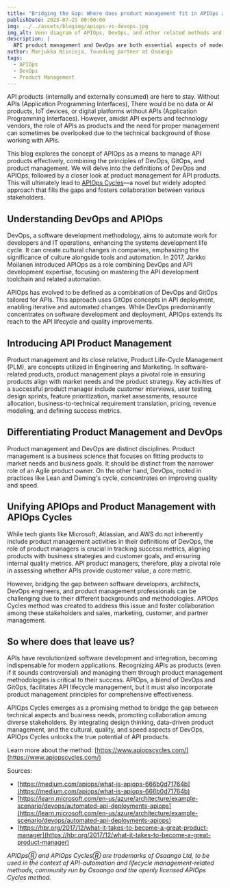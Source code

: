 ```yaml
---
title: "Bridging the Gap: Where does product management fit in APIOps and DevOps?"
publishDate: 2023-07-25 00:00:00
img: ../../assets/blogimg/apiops-vs-devops.jpg
img_alt: Venn diagram of APIOps, DevOps, and other related methods and paradigms
description: |
  API product management and DevOps are both essential aspects of modern software development, but they focus on different areas of the development process. What, then, is APIOps, closely related to DevOps? Does it also support API product management activities?
author: Marjukka Niinioja, founding partner at Osaango
tags:
  - APIOps
  - DevOps
  - Product Management
---
```


API products (internally and externally consumed) are here to stay. Without APIs (Application Programming Interfaces), There would be no data or AI products, IoT devices, or digital platforms without APIs (Application Programming Interfaces). However, amidst API experts and technology vendors, the role of APIs as products and the need for proper management can sometimes be overlooked due to the technical background of those working with APIs. 

This blog explores the concept of APIOps as a means to manage API products effectively, combining the principles of DevOps, GitOps, and product management. We will delve into the definitions of DevOps and APIOps, followed by a closer look at product management for API products. This will ultimately lead to [APIOps Cycles](https://www.apiopscycles.com/)—a novel but widely adopted approach that fills the gaps and fosters collaboration between various stakeholders.

## Understanding DevOps and APIOps

DevOps, a software development methodology, aims to automate work for developers and IT operations, enhancing the systems development life cycle. It can create cultural changes in companies, emphasizing the significance of culture alongside tools and automation. In 2017, Jarkko Moilanen introduced APIOps as a role combining DevOps and API development expertise, focusing on mastering the API development toolchain and related automation.

APIOps has evolved to be defined as a combination of DevOps and GitOps tailored for APIs. This approach uses GitOps concepts in API deployment, enabling iterative and automated changes. While DevOps predominantly concentrates on software development and deployment, APIOps extends its reach to the API lifecycle and quality improvements.

## Introducing API Product Management

Product management and its close relative, Product Life-Cycle Management (PLM), are concepts utilized in Engineering and Marketing. In software-related products, product management plays a pivotal role in ensuring products align with market needs and the product strategy. Key activities of a successful product manager include customer interviews, user testing, design sprints, feature prioritization, market assessments, resource allocation, business-to-technical requirement translation, pricing, revenue modeling, and defining success metrics.

## Differentiating Product Management and DevOps

Product management and DevOps are distinct disciplines. Product management is a business science that focuses on fitting products to market needs and business goals. It should be distinct from the narrower role of an Agile product owner. On the other hand, DevOps, rooted in practices like Lean and Deming's cycle, concentrates on improving quality and speed.

## Unifying APIOps and Product Management with APIOps Cycles

While tech giants like Microsoft, Atlassian, and AWS do not inherently include product management activities in their definitions of DevOps, the role of product managers is crucial in tracking success metrics, aligning products with business strategies and customer goals, and ensuring internal quality metrics. API product managers, therefore, play a pivotal role in assessing whether APIs provide customer value, a core metric.

However, bridging the gap between software developers, architects, DevOps engineers, and product management professionals can be challenging due to their different backgrounds and methodologies. APIOps Cycles method was created to address this issue and foster collaboration among these stakeholders and sales, marketing, customer, and partner management.

## So where does that leave us?

APIs have revolutionized software development and integration, becoming indispensable for modern applications. Recognizing APIs as products (even if it sounds controversial) and managing them through product management methodologies is critical to their success. APIOps, a blend of DevOps and GitOps, facilitates API lifecycle management, but it must also incorporate product management principles for comprehensive effectiveness.

APIOps Cycles emerges as a promising method to bridge the gap between technical aspects and business needs, promoting collaboration among diverse stakeholders. By integrating design thinking, data-driven product management, and the cultural, quality, and speed aspects of DevOps, APIOps Cycles unlocks the true potential of API products.

Learn more about the method: [https://www.apiopscycles.com/](https://www.apiopscycles.com/) 

Sources:

* [https://medium.com/apiops/what-is-apiops-666b0d71764b](https://medium.com/apiops/what-is-apiops-666b0d71764b)
* [https://learn.microsoft.com/en-us/azure/architecture/example-scenario/devops/automated-api-deployments-apiops](https://learn.microsoft.com/en-us/azure/architecture/example-scenario/devops/automated-api-deployments-apiops)
* [https://hbr.org/2017/12/what-it-takes-to-become-a-great-product-manager](https://hbr.org/2017/12/what-it-takes-to-become-a-great-product-manager) 

 *APIOpsⓇ  and APIOps CyclesⓇ are trademarks of Osaango Ltd, to be used in the context of API-automation and lifecycle management-related methods, community run by Osaango and the openly licensed APIOps Cycles method.* 

‍

